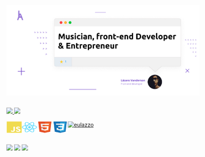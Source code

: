 <!-- ## Hi there, i'm Lázaro Vanderson  


<h2>𝗔𝗯𝗼𝘂𝘁 𝗺𝗲 </h2> -->

<!-- <li> 💻 S𝗍𝗎𝖽𝗒𝗂𝗇𝗀 𝗍𝗈 𝖻𝖾𝖼𝗈𝗆𝖾 𝖺 better 𝖿𝗋𝗈𝗇𝗍-𝖾𝗇𝖽 𝗐𝖾𝖻 𝖽𝖾𝗏𝖾𝗅𝗈𝗉𝖾𝗋 </li>
<li> 🧠 𝖨’𝗆 𝖼𝗎𝗋𝗋𝖾𝗇𝗍𝗅𝗒 𝗅𝖾𝖺𝗋𝗇𝗂𝗇𝗀 Reactjs and NodeJs</li>
<li> 😍 Coffee, music & c𝗈𝖽e </li> -->

<a target="_blank" ><img src="./assets/readmeIMG.jpg" alt="Imagem de apresentação do Kevin Oliveira. Católico, músico, designer e front-end."></a>

##
<div style="display:flex">
  <a href="https://github.com/eulazzo">
  <img height="150em" src="https://github-readme-stats.vercel.app/api?username=eulazzo&show_icons=true&theme=react&include_all_commits=true&count_private=true">
  <img height="150em" src="https://github-readme-stats.vercel.app/api/top-langs/?username=eulazzo&layout=compact&langs_count=7&theme=react">
</div>
 
<br>

<div style="display:flex">
  <img align="center" alt="eulazzo-Js" height="30" width="40" src="https://raw.githubusercontent.com/devicons/devicon/master/icons/javascript/javascript-plain.svg">
  <img align="center" alt="eulazzo-React" height="30" width="40" src="https://raw.githubusercontent.com/devicons/devicon/master/icons/react/react-original.svg">
  <img align="center" alt="eulazzo-HTML" height="30" width="40" src="https://raw.githubusercontent.com/devicons/devicon/master/icons/html5/html5-original.svg">
  <img align="center" alt="eulazzo-CSS" height="30" width="40" src="https://raw.githubusercontent.com/devicons/devicon/master/icons/css3/css3-original.svg">
   <img src="https://komarev.com/ghpvc/?username=eulazzo&color=green" alt="eulazzo"/>
 </div>
   
##

<div>
  
  <a  href="https://www.linkedin.com/in/eulazzo" target="_blank"><img src="https://img.shields.io/badge/-LinkedIn-%230077B5?style=for-the-badge&logo=linkedin&logoColor=white" target="_blank"></a>
  <a href = "mailto:eulazzo@protonmail.com"><img src="https://img.shields.io/badge/ProtonMail-8B89CC?style=for-the-badge&logo=protonmail&logoColor=white" target="_blank"></a>
  <a href="https://instagram.com/eulazzo" target="_blank"><img src="https://img.shields.io/badge/-Instagram-%23E4405F?style=for-the-badge&logo=instagram&logoColor=white" target="_blank"></a>
<!--  <a href="https://www.youtube.com/" target="_blank"><img src="https://img.shields.io/badge/YouTube-FF0000?style=for-the-badge&logo=youtube&logoColor=white" target="_blank"></a>  -->
<!--  ![Snake animation](https://github.com/eulazzo/eulazzo/blob/output/github-contribution-grid-snake.svg) -->
  
</div>  



<!-- <h4>𝐂𝐫𝐞𝐝𝐢𝐭: <a href="https://github.com/eulazzo">eulazzo</a></h4>
<p> 𝐋𝐚𝐬𝐭 𝐄𝐝𝐢𝐭𝐞𝐝 𝐨𝐧: 30/07/2021 </p> -->
